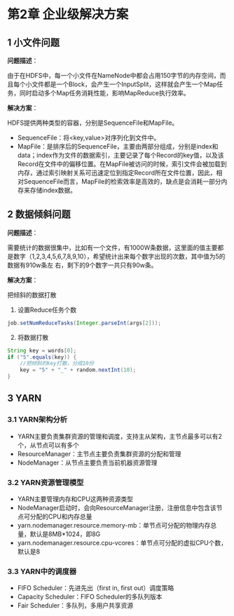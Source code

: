 # 第2章 企业级解决方案

## 1 小文件问题

**问题描述**：

由于在HDFS中，每一个小文件在NameNode中都会占用150字节的内存空间，而且每个小文件都是一个Block，会产生一个InputSplit，这样就会产生一个Map任务，同时启动多个Map任务消耗性能，影响MapReduce执行效率。

**解决方案**：

HDFS提供两种类型的容器，分别是SequenceFile和MapFile。

- SequenceFile：将<key,value>对序列化到文件中。
- MapFile：是排序后的SequenceFile，主要由两部分组成，分别是index和data；index作为文件的数据索引，主要记录了每个Record的key值，以及该Record在文件中的偏移位置。在MapFile被访问的时候，索引文件会被加载到内存，通过索引映射关系可迅速定位到指定Record所在文件位置，因此，相对SequenceFile而言，MapFile的检索效率是高效的，缺点是会消耗一部分内存来存储index数据。

## 2 数据倾斜问题

**问题描述**：

需要统计的数据很集中，比如有一个文件，有1000W条数据，这里面的值主要都是数字（1,2,3,4,5,6,7,8,9,10），希望统计出来每个数字出现的次数，其中值为5的数据有910w条左
右，剩下的9个数字一共只有90w条。

**解决方案**：

把倾斜的数据打散

1. 设置Reduce任务个数
```java
job.setNumReduceTasks(Integer.parseInt(args[2]));
```
2. 将数据打散
```java
String key = words[0];
if ("5".equals(key)) {
	//把倾斜的key打散，分成10份
	key = "5" + "_" + random.nextInt(10);
}
```

## 3 YARN 

### 3.1 YARN架构分析

- YARN主要负责集群资源的管理和调度，支持主从架构，主节点最多可以有2个，从节点可以有多个
- ResourceManager：主节点主要负责集群资源的分配和管理
- NodeManager：从节点主要负责当前机器资源管理

### 3.2 YARN资源管理模型

- YARN主要管理内存和CPU这两种资源类型
- NodeManager启动时，会向ResourceManager注册，注册信息中包含该节点可分配的CPU和内存总量
- yarn.nodemanager.resource.memory-mb：单节点可分配的物理内存总量，默认是8MB\*1024，即8G
- yarn.nodemanager.resource.cpu-vcores：单节点可分配的虚拟CPU个数，默认是8

### 3.3 YARN中的调度器
- FIFO Scheduler：先进先出（first in, first out）调度策略
- Capacity Scheduler：FIFO Scheduler的多队列版本
- Fair Scheduler：多队列，多用户共享资源

